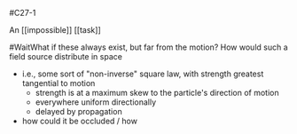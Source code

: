 #C27-1 

An [[impossible]] [[task]]

#WaitWhat if these always exist, but far from the motion? How would such a field source distribute in space
- i.e., some sort of "non-inverse" square law, with strength greatest tangential to motion
	- strength is at a maximum skew to the particle's direction of motion
	- everywhere uniform directionally
	- delayed by propagation
- how could it be occluded / how 